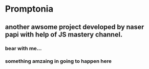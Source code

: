 # Promptonia
## another awsome project developed by naser papi with help of JS mastery channel.
### bear with me...
### something amzaing in going to happen here
